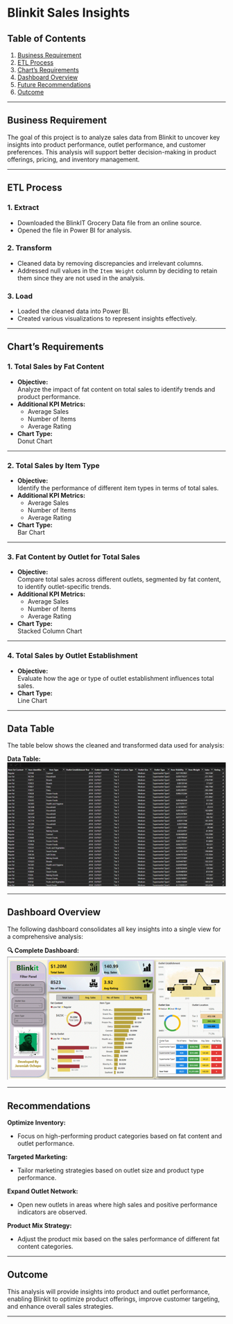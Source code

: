 # **Blinkit Sales Insights**  

## **Table of Contents**  
1. [Business Requirement](#business-requirement)  
2. [ETL Process](#etl-process)  
3. [Chart’s Requirements](#charts-requirements)  
4. [Dashboard Overview](#dashboard-overview)  
5. [Future Recommendations](#future-recommendations)  
6. [Outcome](#outcome)  

---

## **Business Requirement**  
The goal of this project is to analyze sales data from Blinkit to uncover key insights into product performance, outlet performance, and customer preferences. This analysis will support better decision-making in product offerings, pricing, and inventory management.  

---

## **ETL Process**  

### 1. **Extract**  
- Downloaded the BlinkIT Grocery Data file from an online source.  
- Opened the file in Power BI for analysis.  

### 2. **Transform**  
- Cleaned data by removing discrepancies and irrelevant columns.  
- Addressed null values in the `Item Weight` column by deciding to retain them since they are not used in the analysis.    

### 3. **Load**  
- Loaded the cleaned data into Power BI.  
- Created various visualizations to represent insights effectively.  

---

## **Chart’s Requirements**  

### 1. **Total Sales by Fat Content**  
- **Objective:**  
   Analyze the impact of fat content on total sales to identify trends and product performance.  
- **Additional KPI Metrics:**  
   - Average Sales  
   - Number of Items  
   - Average Rating  
- **Chart Type:**  
Donut Chart  

---

### 2. **Total Sales by Item Type**  
- **Objective:**  
   Identify the performance of different item types in terms of total sales.  
- **Additional KPI Metrics:**  
   - Average Sales  
   - Number of Items  
   - Average Rating  
- **Chart Type:**  
Bar Chart  

---

### 3. **Fat Content by Outlet for Total Sales**  
- **Objective:**  
   Compare total sales across different outlets, segmented by fat content, to identify outlet-specific trends.  
- **Additional KPI Metrics:**  
   - Average Sales  
   - Number of Items  
   - Average Rating  
- **Chart Type:**  
Stacked Column Chart  

---

### 4. **Total Sales by Outlet Establishment**  
- **Objective:**  
   Evaluate how the age or type of outlet establishment influences total sales.  
- **Chart Type:**  
Line Chart  

---

## **Data Table**  
The table below shows the cleaned and transformed data used for analysis:  

**Data Table:**  
![Data Table](./images/analysis%20images/Blinkit_Data_Table.gif)  

---

## **Dashboard Overview**  
The following dashboard consolidates all key insights into a single view for a comprehensive analysis:  

**🔍 Complete Dashboard:**  
![Business Overview](./images/analysis%20images/Sales%20Overview.gif)

---

## **Recommendations**  
**Optimize Inventory:**  
- Focus on high-performing product categories based on fat content and outlet performance.  

**Targeted Marketing:**  
- Tailor marketing strategies based on outlet size and product type performance.  

**Expand Outlet Network:**  
- Open new outlets in areas where high sales and positive performance indicators are observed.  

**Product Mix Strategy:**  
- Adjust the product mix based on the sales performance of different fat content categories.  

---

## **Outcome**  
This analysis will provide insights into product and outlet performance, enabling Blinkit to optimize product offerings, improve customer targeting, and enhance overall sales strategies.  

---

